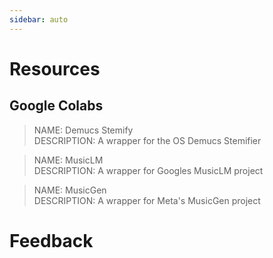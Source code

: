 ```yaml
---
sidebar: auto
---
```


# Resources

## Google Colabs


>NAME: Demucs Stemify<br/>
DESCRIPTION: A wrapper for the OS Demucs Stemifier 


>NAME: MusicLM<br/>
DESCRIPTION: A wrapper for Googles MusicLM project

>NAME: MusicGen<br/>
DESCRIPTION: A wrapper for Meta's MusicGen project

# Feedback